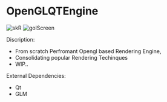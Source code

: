 # OpenGLQTEngine

![skR](https://user-images.githubusercontent.com/17414730/92680859-98cdae80-f349-11ea-9285-962ebddc7777.png)
![golScreen](https://user-images.githubusercontent.com/17414730/94368652-ee080f00-0102-11eb-8019-3a15c1cb02f5.png)

Discription:
- From scratch Perfromant Opengl based Rendering Engine,
- Consolidating popular Rendering Techinques
- WIP..

External Dependencies:
- Qt
- GLM
